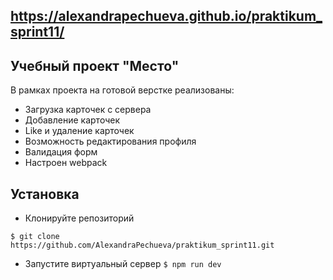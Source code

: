 ## https://alexandrapechueva.github.io/praktikum_sprint11/
## Учебный проект "Место"

В рамках проекта на готовой верстке реализованы:
- Загрузка карточек с сервера
- Добавление карточек
- Like и удаление карточек
- Возможность редактирования профиля
- Валидация форм
- Настроен webpack

## Установка
- Клонируйте репозиторий

```$ git clone https://github.com/AlexandraPechueva/praktikum_sprint11.git```

- Запустите виртуальный сервер 
```$ npm run dev ```